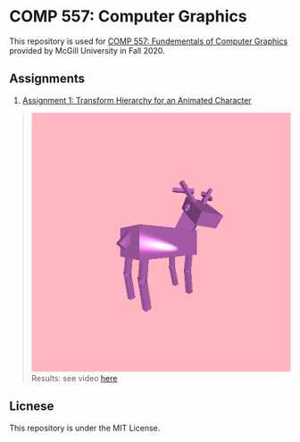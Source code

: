# COMP 557: Computer Graphics  
This repository is used for [COMP 557: Fundementals of Computer Graphics](https://www.mcgill.ca/study/2020-2021/courses/comp-557) provided by McGill University in Fall 2020.   

## Assignments  
1. [Assignment 1: Transform Hierarchy for an Animated Character](./src/comp557/a1)  
> ![yao_the_deer](./data/a1data/pengnan-yao-the-deer.png)  
> Results: see video [here](./yao_the_deer_pengnan.mp4)

## Licnese  
This repository is under the MIT License.  
